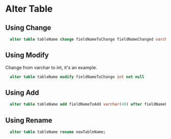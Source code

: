 # Alter Table

## Using Change

```sql
  alter table tableName change fieldNameToChange fieldNameChanged varchar(30)
```

## Using Modify

Change from varchar to int, it's an example.
```sql
  alter table tableName modify fieldNameToChange int not null
```

## Using Add

```sql
  alter table tableName add fieldNameToAdd varchar(40) after fieldNameFromTable
```

## Using Rename

```sql
  alter table tableName rename newTableName;
```
